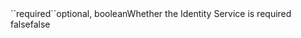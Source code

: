 <tr><td>``required``</td><td>optional, boolean</td><td>Whether the Identity Service is required </td><td>false</td><td>false</td></tr>

